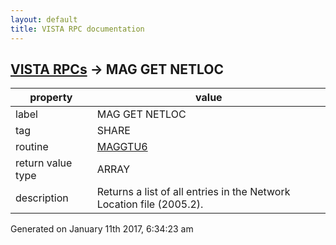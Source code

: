 ```yaml
---
layout: default
title: VISTA RPC documentation
---
```




## [VISTA RPCs](TableOfContent.md) &#8594; MAG GET NETLOC 

 property | value 
--- | --- 
 label | MAG GET NETLOC
 tag | SHARE
 routine | [MAGGTU6](http://code.osehra.org/dox/Routine_MAGGTU6_source.html)
 return value type | ARRAY
 description | Returns a list of all entries in the Network Location file (2005.2).




Generated on January 11th 2017, 6:34:23 am